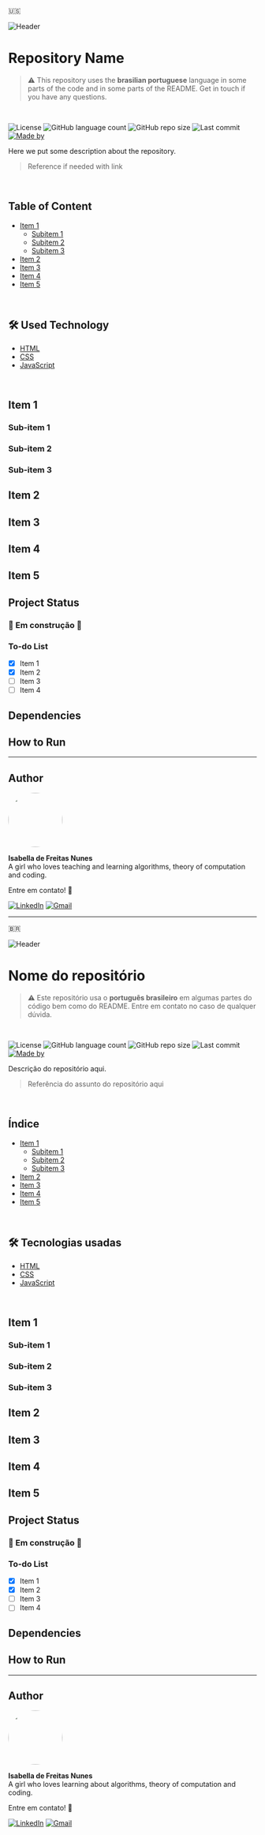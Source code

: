 🇺🇸

![Header](.readme/header.png)

# Repository Name

> ⚠️ This repository uses the **brasilian portuguese** language in some parts of the code and in some parts of the README. Get in touch if you have any questions.

<br />

![License](https://img.shields.io/github/license/isabellanunes/rocketseat-starter-js?style=flat-square)
![GitHub language count](https://img.shields.io/github/languages/count/isabellanunes/rocketseat-starter-js?style=flat-square)
![GitHub repo size](https://img.shields.io/github/repo-size/isabellanunes/rocketseat-starter-js?style=flat-square)
![Last commit](https://img.shields.io/github/last-commit/isabellanunes/rocketseat-starter-js?style=flat-square)
[![Made by](https://img.shields.io/badge/made%20by-isabellanunes-green)](https://www.linkedin.com/in/isabellanunes/)

Here we put some description about the repository.

> Reference if needed with link

<br />

## Table of Content

- [Item 1](#item1)
  - [Subitem 1](#item1-1)
  - [Subitem 2](#item1-2)
  - [Subitem 3](#item1-3)
- [Item 2](#item2)
- [Item 3](#item3)
- [Item 4](#item4)
- [Item 5](#item5)

<br />

## 🛠️ Used Technology

- [HTML]()
- [CSS]()
- [JavaScript]()

<br />

<h2 id="item1">Item 1</a>
<h3 id="item1-1">Sub-item 1</a>
<h3 id="item1-2">Sub-item 2</a>
<h3 id="item1-3">Sub-item 3</a>
<h2 id="item2">Item 2</a>
<h2 id="item3">Item 3</a>
<h2 id="item4">Item 4</a>
<h2 id="item5">Item 5</a>

<br />

## Project Status

### 🚧    Em construção    🚧

</h3>

### To-do List

- [x] Item 1
- [x] Item 2
- [ ] Item 3
- [ ] Item 4

## Dependencies

## How to Run

***

## Author

<img style="border-radius: 100%;" src=".readme/isa.jpg" width="110px;" height="110px;"/>

<b>Isabella de Freitas Nunes</b> <br />
A girl who loves teaching and learning algorithms, theory of computation and coding.

Entre em contato! 👋

[![LinkedIn](https://img.shields.io/static/v1?label=&message=LinkedIn&color=blue&style=flat-square&logo=LinkedIn&logoColor=white)](https://www.linkedin.com/in/isabellanunes/)
[![Gmail](https://img.shields.io/static/v1?label=&message=isabelladefreitasnunes@gmail.com&color=red&style=flat-square&logo=Gmail&logoColor=white)](mailto:isabelladefreitasnunes@gmail.com)

***

🇧🇷

![Header](.readme/header.png)

# Nome do repositório

> ⚠️ Este repositório usa o **português brasileiro** em algumas partes do código bem como do README. Entre em contato no caso de qualquer dúvida.

<br />

![License](https://img.shields.io/github/license/isabellanunes/rocketseat-starter-js?style=flat-square)
![GitHub language count](https://img.shields.io/github/languages/count/isabellanunes/rocketseat-starter-js?style=flat-square)
![GitHub repo size](https://img.shields.io/github/repo-size/isabellanunes/rocketseat-starter-js?style=flat-square)
![Last commit](https://img.shields.io/github/last-commit/isabellanunes/rocketseat-starter-js?style=flat-square)
[![Made by](https://img.shields.io/badge/made%20by-isabellanunes-green)](https://www.linkedin.com/in/isabellanunes/)

Descrição do repositório aqui.

> Referência do assunto do repositório aqui

<br />

## Índice

- [Item 1](#item1)
  - [Subitem 1](#item1-1)
  - [Subitem 2](#item1-2)
  - [Subitem 3](#item1-3)
- [Item 2](#item2)
- [Item 3](#item3)
- [Item 4](#item4)
- [Item 5](#item5)

<br />

## 🛠️ Tecnologias usadas

- [HTML]()
- [CSS]()
- [JavaScript]()

<br />

<h2 id="item1">Item 1</a>
<h3 id="item1-1">Sub-item 1</a>
<h3 id="item1-2">Sub-item 2</a>
<h3 id="item1-3">Sub-item 3</a>
<h2 id="item2">Item 2</a>
<h2 id="item3">Item 3</a>
<h2 id="item4">Item 4</a>
<h2 id="item5">Item 5</a>

<br />

## Project Status

### 🚧    Em construção    🚧

</h3>

### To-do List

- [x] Item 1
- [x] Item 2
- [ ] Item 3
- [ ] Item 4

## Dependencies

## How to Run

***

## Author

<img style="border-radius: 100%;" src=".readme/isa.jpg" width="110px;" height="110px;"/>

<b>Isabella de Freitas Nunes</b> <br />
A girl who loves learning about algorithms, theory of computation and coding.

Entre em contato! 👋

[![LinkedIn](https://img.shields.io/static/v1?label=&message=LinkedIn&color=blue&style=flat-square&logo=LinkedIn&logoColor=white)](https://www.linkedin.com/in/isabellanunes/)
[![Gmail](https://img.shields.io/static/v1?label=&message=isabelladefreitasnunes@gmail.com&color=red&style=flat-square&logo=Gmail&logoColor=white)](mailto:isabelladefreitasnunes@gmail.com)